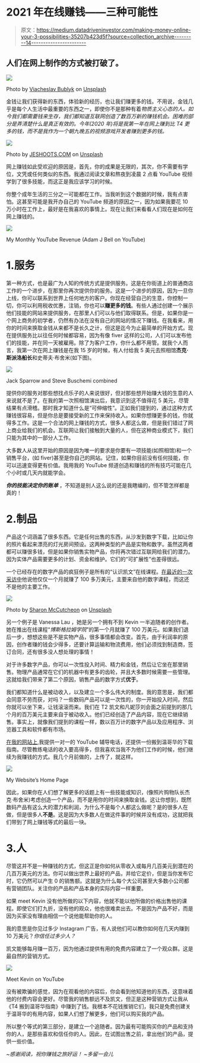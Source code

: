 # 2021 年在线赚钱——三种可能性

> 原文：<https://medium.datadriveninvestor.com/making-money-online-your-3-possibilities-35207b423d5f?source=collection_archive---------14----------------------->

## 人们在网上制作的方式被打破了。

![](img/3c47fba0f8f935aea3e76bda82aa5c6d.png)

Photo by [Viacheslav Bublyk](https://unsplash.com/@s1winner?utm_source=medium&utm_medium=referral) on [Unsplash](https://unsplash.com?utm_source=medium&utm_medium=referral)

金钱让我们获得新的东西，体验新的经历，也让我们赚更多的钱。不用说，金钱几乎是每个人生活中最重要的东西之一，即使你不是那种有着*物质主义心态的人。如今我们都需要钱来生存，我们都知道互联网创造了数百万新的赚钱机会。困难的部分是弄清楚什么是真正有效的。今年(2020 年)将是我第一年在网上赚到比 T4 更多的钱，而不是我作为一个朝九晚五的视频游戏开发者赚到更多的钱。*

![](img/7e1df10060c35809639c2a2736cab207.png)

Photo by [JESHOOTS.COM](https://unsplash.com/@jeshoots?utm_source=medium&utm_medium=referral) on [Unsplash](https://unsplash.com?utm_source=medium&utm_medium=referral)

网上赚钱如此受欢迎的原因是，首先，你的成果是无限的，其次，你不需要有学位，文凭或任何类似的东西。我通过阅读文章和熬夜到凌晨 2 点看 YouTube 视频学到了很多技能，而这正是我应该学习的时候。

你整个成年生活的三分之一可能都在工作。当我听到这个数据的时候，我有点害怕。这甚至可能是我开办自己的 YouTube 频道的原因之一，因为如果我要花 10 万小时在工作上，最好是在我喜欢的事情上。现在让我们来看看人们现在是如何在网上赚钱的。

![](img/876b1a67c00321859bf2843d30d32358.png)

My Monthly YouTube Revenue (Adam J Bell on YouTube)

# 1.服务

第一种方式，也是最广为人知的传统方式是提供服务。这是在你街道上的普通商店工作的一个进步，在那里你再次提供你的服务。这是一个进步的原因，因为一旦你上线，你可以联系到世界上任何地方的客户。你现在经营自己的生意，你控制一切，你可以利用税收优惠，注销，你也可以**赚更多的钱**。有些人通过创建一个展示他们技能的网站来提供服务，在那里人们可以与他们取得联系。但是，如果你是一个网上商务的初学者，仍然有办法在没有自己的网站的情况下赚钱。在我看来，用你的时间来换取金钱从来都不是长久之计，但这是迄今为止最简单的开始方式。现在提供服务比以往任何时候都容易，因为有像 fiver 这样的公司，人们可以发布他们的技能，并在同一天被雇用。除了为客户工作，你什么都不用管。就我个人而言，我第一次在网上赚钱是在我 15 岁的时候，有人付给我 5 美元去照相馆**杰克·斯派洛船长**和史蒂夫·布舍米(如下图)。

![](img/45631383b2669e5ee7d7d8cec8149474.png)

Jack Sparrow and Steve Buschemi combined

提供你的服务对那些想找点乐子的人来说很好，但对那些想开始赚大钱的生意的人来说就不是了。在我的第一次照相馆演出后，我意识到这不值得花 5 美元，尽管结果有点滑稽。那时我才知道什么是“可伸缩性”。正如我们提到的，通过这种方式赚钱很容易，但是你总是要接受新的工作来保持收入。如果你想赚更多的钱，你就得多工作。这是一个合法的网上赚钱的方式，很多人都这么做，但是我们错过了网上商业给我们的机会。互联网让我们接触到大量的人，但在这种商业模式下，我们只能为其中的一部分人工作。

大多数人从这里开始的原因是因为唯一的要求是你要有一项技能(如照相馆)和一个销售平台，(如 fiver)甚至是你自己的网站。记住，如果你目前没有任何技能，你可以迅速变得更有价值。我用我的 YouTube 频道创造和赚钱的所有技巧可能在几个小时或几天内就能学会。

***你的技能决定你的账单*** ，不知道是别人这么说的还是我瞎编的，但不管怎样都是真的！

# 2.制品

产品这个词涵盖了很多东西。它是任何出售的东西，从沙发到数字下载，比如让你的照片看起来漂亮的灯光房间预设。这两种类型的产品是实物和数字。虽然这两者都可以赚很多钱，但是如果你销售实物产品，你将再次错过互联网给我们的潜力。因为实体产品需要更多的计划、资金和维护。它们的“可扩展性”也差得很远。

一个已经存在的数字产品的疯狂例子是所有的“认识凯文”在线课程。[在最近的一次采访中](https://www.youtube.com/watch?v=eHv_8HzfQOU)他说他仅仅一个月就赚了 100 多万美元，主要来自他的数字课程，而这还不是他的主要工作。

![](img/07bdd1b3ac44209d4ef572e43f7ea9fa.png)

Photo by [Sharon McCutcheon](https://unsplash.com/@sharonmccutcheon?utm_source=medium&utm_medium=referral) on [Unsplash](https://unsplash.com?utm_source=medium&utm_medium=referral)

另一个例子是 Vanessa Lau ，她是另一个拥有不到 Kevin 一半追随者的创作者。她在推出在线课程“*博斯格拉姆学院*”的第一个月就赚了 100 万美元。如果我们退后一步，想想这些是不是实物产品，很多事情都会改变。首先，由于利润率的原因，创作者赚的钱会少得多，还要计算运输和物流费用，他们必须找到制造商，签订合同，还有很多没人想处理的事情！

对于许多数字产品，你可以一次性投入时间、精力和金钱，然后让它坐在那里销售。物理产品通常在它们的机器中有更多的齿轮，并且大多数时候需要一些管理。这就给我们带来了第二个原因，销售产品的数字方式**优于**。

我们都知道什么是被动收入，以及建立一个多么伟大的制度。我的意思是，我们都会同意不劳而获，对吗？一些数码产品可以是一次性的，你一开始投入时间，然后你就可以坐下来，让钱滚滚而来。我们在 T2 凯文和凡妮莎刘会面之前提到的那几个月的百万美元主要来自于被动收入。他们已经创造了产品内容，现在它继续销售。事实上，就像我们提到的课程一样，数以百万计的数字产品以及应用程序、浏览器工具和软件都有市场。

[在我的网站上](https://www.adamjbell.com/),我提供一对一的 YouTube 辅导电话，还提供一份搬到温哥华的下载指南。尽管教练电话的收入要高得多，但我喜欢当我不为他们工作的时候，他们继续为我赚钱的方式。我几个月前做的，上传了，就这样。

![](img/984ddb31c2f249eeb57ec1feaaff7608.png)

My Website’s Home Page

因此，如果你在人们想了解更多的话题上有一些技能或知识，(像照片购物队长杰克·布舍米)考虑创造一个产品，而不是用你的时间来换取金钱。这让你想到，既然数码产品有这么大的潜力和利润，为什么不是每个人都这么做呢？是的很多人在做，但是很多人**不是**。这是因为大多数人在做这件事的时候并没有成功，这就把我们带到了网上赚钱等式的最后一块。

# 3.人

尽管这并不是一种赚钱的方式，但这正是你如何从零收入或每月几百美元到潜在的几百万美元的方法。你可以做出世界上最好的产品，并给它定价，但是当你发布它时，它仍然可以产生 0 的销售额。这就是为什么每个大公司甚至大多数小公司都有营销团队。关注你的产品和产品本身的实际内容一样重要。

如果 meet Kevin 没有他所做的以下内容，他就不能以他所做的价格出售他的课程。即使它们打九折，没有他的观众，他也很难卖出去。不是因为产品不好，而是因为买家没有理由相信一个说他能帮助你的人。

我的意思是你见过多少 Instagram 广告，有人说他们可以教你如何在几天内赚到 10 万美元？*你信任过多少人？*

凯文能够每月赚一百万，因为他通过提供有用的免费内容建立了一个观众群。这是最自然的营销方式。

![](img/8fa5c68a77ceeb6868df48fb50047447.png)

Meet Kevin on YouTube

没有被欺骗的感觉，因为在观看他的内容后，你会看到他知道他的东西，这意味着他的付费内容会更好。尽管我的销售额远不及凯文，但正是这种营销方式让我从《T4 搬到温哥华指南》中赚到了钱。我根本不花钱推销它们，我只是免费创建关于温哥华的有用内容，如果人们想了解更多，他们可以购买我的产品。

所以整个等式的第三部分，是建立一个追随者。因为最有可能购买你的产品和支持你的人，是那些喜欢和信任你的人。因此，在试图出售之前，拿出他们的产品，提供一些价值。

*~感谢阅读，祝你赚钱之旅好运！
~多留一会儿*